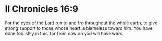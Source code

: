 # II Chronicles 16:9

For the eyes of the Lord run to and fro throughout the whole earth, to give strong support to those whose heart is blameless toward him. You have done foolishly in this, for from now on you will have wars.
